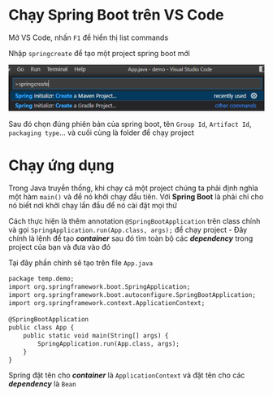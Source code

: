 # Chạy Spring Boot trên VS Code

Mở VS Code, nhấn `F1` để hiển thị list commands

Nhập `springcreate` để tạo một project spring boot mới

<img src="images/{E8FCEDF2-3554-49E1-8EC8-D4B013D4293B}.png.jpg">

Sau đó chọn đúng phiên bản của spring boot, tên `Group Id`, `Artifact Id`, `packaging type`... và cuối cùng là folder để chạy project

# Chạy ứng dụng

Trong Java truyền thống, khi chạy cả một project chúng ta phải định nghĩa một hàm `main()` và để nó khởi chạy đầu tiên. Với **Spring Boot** là phải chỉ cho nó biết nơi khởi chạy lần đầu để nó cài đặt mọi thứ

Cách thực hiện là thêm annotation `@SpringBootApplication` trên class chính và gọi `SpringApplication.run(App.class, args);` để chạy project - Đây chính là lệnh để tạo ***container*** sau đó tìm toàn bộ các ***dependency*** trong project của bạn và đưa vào đó

Tại đây phần chính sẽ tạo trên file `App.java`

```
package temp.demo;
import org.springframework.boot.SpringApplication;
import org.springframework.boot.autoconfigure.SpringBootApplication;
import org.springframework.context.ApplicationContext;

@SpringBootApplication
public class App {
    public static void main(String[] args) {
        SpringApplication.run(App.class, args);
    }
}
```

Spring đặt tên cho ***container*** là `ApplicationContext` và đặt tên cho các ***dependency*** là `Bean`

